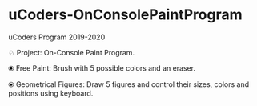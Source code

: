 # uCoders-OnConsolePaintProgram

uCoders Program 2019-2020

♘ Project: On-Console Paint Program.

⦿ Free Paint: Brush with 5 possible colors and an eraser.

⦿ Geometrical Figures: Draw 5 figures and control their sizes, colors and positions using keyboard.
